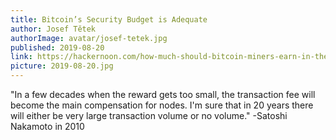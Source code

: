 ```yaml
---
title: Bitcoin’s Security Budget is Adequate
author: Josef Tětek
authorImage: avatar/josef-tetek.jpg
published: 2019-08-20
link: https://hackernoon.com/how-much-should-bitcoin-miners-earn-in-the-future-undy3vih
picture: 2019-08-20.jpg
---
```


"In a few decades when the reward gets too small, the transaction fee will become the main compensation for nodes. I'm sure that in 20 years there will either be very large transaction volume or no volume."
-Satoshi Nakamoto in 2010

